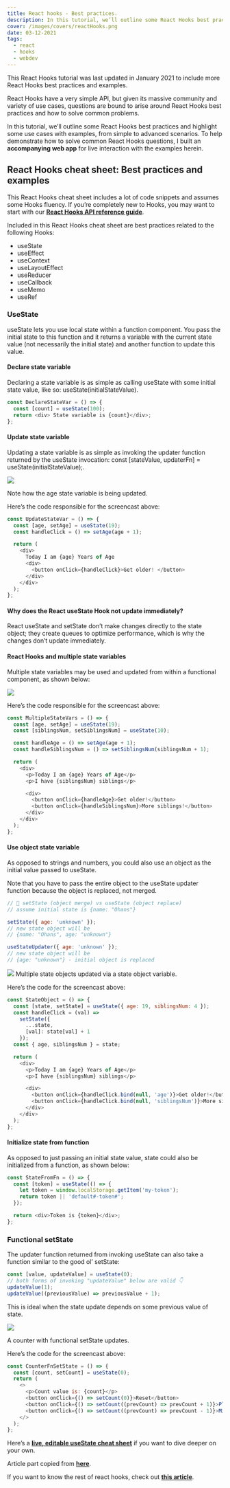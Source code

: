 ```yaml
---
title: React hooks - Best practices.
description: In this tutorial, we’ll outline some React Hooks best practices and highlight some use cases with examples, from simple to advanced scenarios.
cover: /images/covers/reactHooks.png
date: 03-12-2021
tags:
  - react
  - hooks
  - webdev
---
```


<span class="md-detail">This React Hooks tutorial was last updated in January 2021 to include more React Hooks best practices and examples.</span>

React Hooks have a very simple API, but given its massive community and variety of use cases, questions are bound to arise around React Hooks best practices and how to solve common problems.

In this tutorial, we’ll outline some React Hooks best practices and highlight some use cases with examples, from simple to advanced scenarios. To help demonstrate how to solve common React Hooks questions, I built an **accompanying web app** for live interaction with the examples herein.

## React Hooks cheat sheet: Best practices and examples

This React Hooks cheat sheet includes a lot of code snippets and assumes some Hooks fluency. If you’re completely new to Hooks, you may want to start with our **[React Hooks API reference guide](https://blog.logrocket.com/react-reference-guide-hooks-api/)**.

Included in this React Hooks cheat sheet are best practices related to the following Hooks:

- useState
- useEffect
- useContext
- useLayoutEffect
- useReducer
- useCallback
- useMemo
- useRef

### UseState

useState lets you use local state within a function component. You pass the initial state to this function and it returns a variable with the current state value (not necessarily the initial state) and another function to update this value.

#### Declare state variable

Declaring a state variable is as simple as calling <span class="md-code">useState</span> with some initial state value, like so: <span class="md-code">useState(initialStateValue)</span>.

```js
const DeclareStateVar = () => {
  const [count] = useState(100);
  return <div> State variable is {count}</div>;
};
```

#### Update state variable

Updating a state variable is as simple as invoking the updater function returned by the <span class="md-code">useState</span> invocation: <span class="md-code">const [stateValue, updaterFn] = useState(initialStateValue);</span>.

<img class="md-image" src="/images/articles/reactHooks/updateStateVariable.gif">

<span class="md-detail">Note how the age state variable is being updated.</span>

Here’s the code responsible for the screencast above:

```js
const UpdateStateVar = () => {
  const [age, setAge] = useState(19);
  const handleClick = () => setAge(age + 1);

  return (
    <div>
      Today I am {age} Years of Age
      <div>
        <button onClick={handleClick}>Get older! </button>
      </div>
    </div>
  );
};
```

#### Why does the React <span class="md-code">useState</span> Hook not update immediately?

React <span class="md-code">useState</span> and <span class="md-code">setState</span> don’t make changes directly to the state object; they create queues to optimize performance, which is why the changes don’t update immediately.

#### React Hooks and multiple state variables

Multiple state variables may be used and updated from within a functional component, as shown below:

<img class="md-image" src="/images/articles/reactHooks/multipleStateVariables.gif">

Here’s the code responsible for the screencast above:

```js
const MultipleStateVars = () => {
  const [age, setAge] = useState(19);
  const [siblingsNum, setSiblingsNum] = useState(10);

  const handleAge = () => setAge(age + 1);
  const handleSiblingsNum = () => setSiblingsNum(siblingsNum + 1);

  return (
    <div>
      <p>Today I am {age} Years of Age</p>
      <p>I have {siblingsNum} siblings</p>

      <div>
        <button onClick={handleAge}>Get older!</button>
        <button onClick={handleSiblingsNum}>More siblings!</button>
      </div>
    </div>
  );
};
```

#### Use object state variable

As opposed to strings and numbers, you could also use an object as the initial value passed to <span class="md-code">useState</span>.

Note that you have to pass the entire object to the <span class="md-code">useState</span> updater function because the object is replaced, not merged.

```js
// 🐢 setState (object merge) vs useState (object replace)
// assume initial state is {name: "Ohans"}

setState({ age: 'unknown' });
// new state object will be
// {name: "Ohans", age: "unknown"}

useStateUpdater({ age: 'unknown' });
// new state object will be
// {age: "unknown"} - initial object is replaced
```

<img class="md-image" src="/images/articles/reactHooks/objectStateVariable.gif">
<span class="md-detail">Multiple state objects updated via a state object variable.</span>

Here’s the code for the screencast above:

```js
const StateObject = () => {
  const [state, setState] = useState({ age: 19, siblingsNum: 4 });
  const handleClick = (val) =>
    setState({
      ...state,
      [val]: state[val] + 1
    });
  const { age, siblingsNum } = state;

  return (
    <div>
      <p>Today I am {age} Years of Age</p>
      <p>I have {siblingsNum} siblings</p>

      <div>
        <button onClick={handleClick.bind(null, 'age')}>Get older!</button>
        <button onClick={handleClick.bind(null, 'siblingsNum')}>More siblings!</button>
      </div>
    </div>
  );
};
```

#### Initialize state from function

As opposed to just passing an initial state value, state could also be initialized from a function, as shown below:

```js
const StateFromFn = () => {
  const [token] = useState(() => {
    let token = window.localStorage.getItem('my-token');
    return token || 'default#-token#';
  });

  return <div>Token is {token}</div>;
};
```

### Functional setState

The updater function returned from invoking <span class="md-code">useState</span> can also take a function similar to the good ol’ <span class="md-code">setState</span>:

```js
const [value, updateValue] = useState(0);
// both forms of invoking "updateValue" below are valid 👇
updateValue(1);
updateValue((previousValue) => previousValue + 1);
```

This is ideal when the state update depends on some previous value of state.

 <img class="md-image" src="/images/articles/reactHooks/setStateUpdates.gif">

<span class="md-detail">A counter with functional setState updates.</span>

Here’s the code for the screencast above:

```js
const CounterFnSetState = () => {
  const [count, setCount] = useState(0);
  return (
    <>
      <p>Count value is: {count}</p>
      <button onClick={() => setCount(0)}>Reset</button>
      <button onClick={() => setCount((prevCount) => prevCount + 1)}>Plus (+)</button>
      <button onClick={() => setCount((prevCount) => prevCount - 1)}>Minus (-)</button>
    </>
  );
};
```

Here’s a **[live, editable useState cheat sheet](https://react-hooks-cheatsheet.com/usestate)** if you want to dive deeper on your own.

Article part copied from **[here](https://blog.logrocket.com/react-hooks-cheat-sheet-unlock-solutions-to-common-problems-af4caf699e70/#usestate)**.

If you want to know the rest of react hooks, check out **[this article](https://blog.logrocket.com/react-hooks-cheat-sheet-unlock-solutions-to-common-problems-af4caf699e70/#usestate)**.
